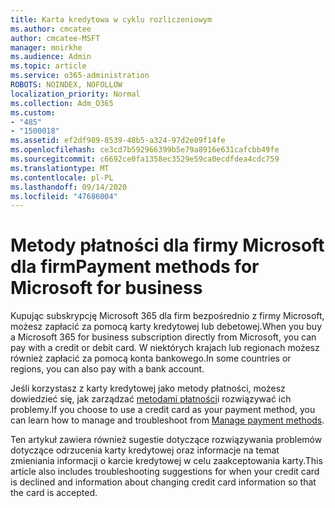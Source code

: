 ```yaml
---
title: Karta kredytowa w cyklu rozliczeniowym
ms.author: cmcatee
author: cmcatee-MSFT
manager: mnirkhe
ms.audience: Admin
ms.topic: article
ms.service: o365-administration
ROBOTS: NOINDEX, NOFOLLOW
localization_priority: Normal
ms.collection: Adm_O365
ms.custom:
- "485"
- "1500018"
ms.assetid: ef2df989-8539-48b5-a324-97d2e09f14fe
ms.openlocfilehash: ce3cd7b592966399b5e79a8916e631cafcbb49fe
ms.sourcegitcommit: c6692ce0fa1358ec3529e59ca0ecdfdea4cdc759
ms.translationtype: MT
ms.contentlocale: pl-PL
ms.lasthandoff: 09/14/2020
ms.locfileid: "47686004"
---
```

# <a name="payment-methods-for-microsoft-for-business"></a><span data-ttu-id="b5856-102">Metody płatności dla firmy Microsoft dla firm</span><span class="sxs-lookup"><span data-stu-id="b5856-102">Payment methods for Microsoft for business</span></span>

<span data-ttu-id="b5856-103">Kupując subskrypcję Microsoft 365 dla firm bezpośrednio z firmy Microsoft, możesz zapłacić za pomocą karty kredytowej lub debetowej.</span><span class="sxs-lookup"><span data-stu-id="b5856-103">When you buy a Microsoft 365 for business subscription directly from Microsoft, you can pay with a credit or debit card.</span></span> <span data-ttu-id="b5856-104">W niektórych krajach lub regionach możesz również zapłacić za pomocą konta bankowego.</span><span class="sxs-lookup"><span data-stu-id="b5856-104">In some countries or regions, you can also pay with a bank account.</span></span>
  
<span data-ttu-id="b5856-105">Jeśli korzystasz z karty kredytowej jako metody płatności, możesz dowiedzieć się, jak zarządzać [metodami płatności](https://docs.microsoft.com/microsoft-365/commerce/billing-and-payments/manage-payment-methods)i rozwiązywać ich problemy.</span><span class="sxs-lookup"><span data-stu-id="b5856-105">If you choose to use a credit card as your payment method, you can learn how to manage and troubleshoot from [Manage payment methods](https://docs.microsoft.com/microsoft-365/commerce/billing-and-payments/manage-payment-methods).</span></span>
  
<span data-ttu-id="b5856-106">Ten artykuł zawiera również sugestie dotyczące rozwiązywania problemów dotyczące odrzucenia karty kredytowej oraz informacje na temat zmieniania informacji o karcie kredytowej w celu zaakceptowania karty.</span><span class="sxs-lookup"><span data-stu-id="b5856-106">This article also includes troubleshooting suggestions for when your credit card is declined and information about changing credit card information so that the card is accepted.</span></span>
